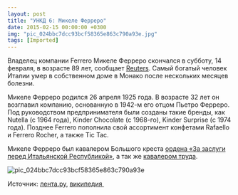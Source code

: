 ```yaml
---
layout: post
title: "УНКД 6: Микеле Ферреро"
date: 2015-02-15 00:00:00 +0300
img: "pic_024bbc7dcc93bcf58365e863c790a93e.jpg"
tags: [Imported]
---
```


Владелец компании Ferrero Микеле Ферреро скончался в субботу, 14 февраля, в возрасте 89 лет, сообщает [Reuters](http://www.reuters.com/). Самый богатый человек Италии умер в собственном доме в Монако после нескольких месяцев болезни.

Микеле Ферреро родился 26 апреля 1925 года. В возрасте 32 лет он возглавил компанию, основанную в 1942-м его отцом Пьетро Ферреро. Под руководством предпринимателя были созданы такие бренды, как Nutella (с 1964 года), Kinder Chocolate (с 1968-го), Kinder Surprise (с 1974 года). Позднее Ferrero пополнила свой ассортимент конфетами Rafaello и Ferrero Rocher, а также Tic Tac.

Микеле Ферреро был кавалером Большого креста [ордена «За заслуги перед Итальянской Республикой»](https://ru.wikipedia.org/wiki/%D0%9E%D1%80%D0%B4%D0%B5%D0%BD_%C2%AB%D0%97%D0%B0_%D0%B7%D0%B0%D1%81%D0%BB%D1%83%D0%B3%D0%B8_%D0%BF%D0%B5%D1%80%D0%B5%D0%B4_%D0%98%D1%82%D0%B0%D0%BB%D1%8C%D1%8F%D0%BD%D1%81%D0%BA%D0%BE%D0%B9_%D0%A0%D0%B5%D1%81%D0%BF%D1%83%D0%B1%D0%BB%D0%B8%D0%BA%D0%BE%D0%B9%C2%BB "Орден «За заслуги перед Итальянской Республикой»"), а так же [кавалером труда](https://ru.wikipedia.org/wiki/%D0%9E%D1%80%D0%B4%D0%B5%D0%BD_%C2%AB%D0%97%D0%B0_%D0%B7%D0%B0%D1%81%D0%BB%D1%83%D0%B3%D0%B8_%D0%B2_%D1%82%D1%80%D1%83%D0%B4%D0%B5%C2%BB_(%D0%98%D1%82%D0%B0%D0%BB%D0%B8%D1%8F) "Орден «За заслуги в труде» (Италия)").

![pic_024bbc7dcc93bcf58365e863c790a93e](/blog/assets/pic_024bbc7dcc93bcf58365e863c790a93e.jpg)

Источник: [лента.ру](http://lenta.ru/news/2015/02/15/ferrero/), [википедия ](https://ru.wikipedia.org/wiki/%D0%A4%D0%B5%D1%80%D1%80%D0%B5%D1%80%D0%BE,_%D0%9C%D0%B8%D0%BA%D0%B5%D0%BB%D0%B5)